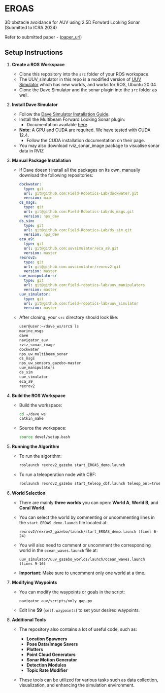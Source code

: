 # EROAS
3D obstacle avoidance for AUV using 2.5D Forward Looking Sonar (Submitted to ICRA 2024) 

Refer to submitted paper - ([paper_url](https://arxiv.org/abs/2411.05516))

## Setup Instructions

1. **Create a ROS Workspace**
   - Clone this repository into the `src` folder of your ROS workspace.
   - The UUV_simulator in this repo is a modified version of [UUV Simulator](https://github.com/uuvsimulator/uuv_simulator) which has new worlds, and works for ROS, Ubuntu 20.04
   - Clone the Dave Simulator and the sonar plugin into the `src` folder as well.

2. **Install Dave Simulator**
   - Follow the [Dave Simulator Installation Guide](https://field-robotics-lab.github.io/dave.doc/).
   - Install the Multibeam Forward Looking Sonar plugin:
     - Documentation available [here](https://field-robotics-lab.github.io/dave.doc/contents/dave_sensors/Multibeam-Forward-Looking-Sonar/).
   - **Note**: A GPU and CUDA are required. We have tested with CUDA 12.4.
     - Follow the CUDA installation documentation on their page.
   - You may also download rviz_sonar_image package to visualise sonar data in RVIZ

3. **Manual Package Installation**
   - If Dave doesn't install all the packages on its own, manually download the following repositories:

     ```yaml
     dockwater:
       type: git
       url: git@github.com:Field-Robotics-Lab/dockwater.git
       version: main
     ds_msgs:
       type: git
       url: git@github.com:Field-Robotics-Lab/ds_msgs.git
       version: nps_dev
     ds_sim:
       type: git
       url: git@github.com:Field-Robotics-Lab/ds_sim.git
       version: nps_dev
     eca_a9:
       type: git
       url: git@github.com:uuvsimulator/eca_a9.git
       version: master
     rexrov2:
       type: git
       url: git@github.com:uuvsimulator/rexrov2.git
       version: master
     uuv_manipulators:
       type: git
       url: git@github.com:field-robotics-lab/uuv_manipulators
       version: master
     uuv_simulator:
       type: git
       url: git@github.com:field-robotics-lab/uuv_simulator
       version: master
     ```

   - After cloning, your `src` directory should look like:

     ```bash
     user@user:~/dave_ws/src$ ls
     marine_msgs
     dave
     navigator_auv
     rviz_sonar_image
     dockwater
     nps_uw_multibeam_sonar
     ds_msgs
     nps_uw_sensors_gazebo-master
     uuv_manipulators
     ds_sim
     uuv_simulator
     eca_a9
     rexrov2
     ```

4. **Build the ROS Workspace**
   - Build the workspace:

     ```bash
     cd ~/dave_ws
     catkin_make
     ```

   - Source the workspace:

     ```bash
     source devel/setup.bash
     ```

5. **Running the Algorithm**
   - To run the algorithm:

     ```bash
     roslaunch rexrov2_gazebo start_EROAS_demo.launch
     ```

   - To run a teleoperation node with CBF:

     ```bash
     roslaunch rexrov2_gazebo start_teleop_cbf.launch teleop_on:=true
     ```

6. **World Selection**
   - There are mainly **three worlds** you can open: **World A**, **World B**, and **Coral World**.
   - You can select the world by commenting or uncommenting lines in the `start_EROAS_demo.launch` file located at:

     ```
     rexrov2/rexrov2_gazebo/launch/start_EROAS_demo.launch (lines 6-24)
     ```

   - You will also need to comment or uncomment the corresponding world in the `ocean_waves.launch` file at:

     ```
     uuv_simulator/uuv_gazebo_worlds/launch/ocean_waves.launch (lines 9-16)
     ```

   - **Important**: Make sure to uncomment only one world at a time.

7. **Modifying Waypoints**
   - You can modify the waypoints or goals in the script:

     ```
     navigator_auv/scripts/only_gap.py
     ```

   - Edit line **59** (`self.waypoints`) to set your desired waypoints.
  
8. **Additional Tools**
   - The repository also contains a lot of useful code, such as:
     - **Location Spawners**
     - **Pose Data/Image Savers**
     - **Plotters**
     - **Point Cloud Generators**
     - **Sonar Motion Generator**
     - **Detection Modules**
     - **Topic Rate Modifier**

   - These tools can be utilized for various tasks such as data collection, visualization, and enhancing the simulation environment.



